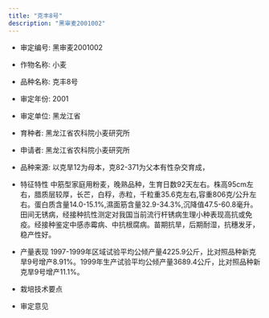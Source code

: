 ```yaml
---
title: "克丰8号"
description: "黑审麦2001002"
---
```

* 审定编号:  黑审麦2001002

*  作物名称:  小麦

*  品种名称:  克丰8号

*  审定年份:  2001

*  审定单位:  黑龙江省

* 育种者:  黑龙江省农科院小麦研究所

*  申请者:  黑龙江省农科院小麦研究所

*  品种来源:  以克旱12为母本，克82-371为父本有性杂交育成，

*  特征特性
中筋型家庭用粉麦，晚熟品种，生育日数92天左右。株高95cm左右，腊质层较厚，长芒，白稃，赤粒，千粒重35.6克左右,容重806克/公升左右。蛋白质含量14.0-15.1%,濕面筋含量32.9-34.3%,沉降值47.5-60.8毫升。田间无锈病，经接种抗性测定对我国当前流行杆锈病生理小种表现高抗或免疫。经接种鉴定中感赤霉病、中抗根腐病。苗期抗旱，后期耐湿，抗穗发牙，稳产性好。

*  产量表现
1997-1999年区域试验平均公倾产量4225.9公斤，比对照品种新克旱9号增产8.91%。1999年生产试验平均公倾产量3689.4公斤，比对照品种新克旱9号增产11.1%。

*  栽培技术要点


*  审定意见

